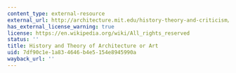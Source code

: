 ```yaml
---
content_type: external-resource
external_url: http://architecture.mit.edu/history-theory-and-criticism/degree/phd
has_external_license_warning: true
license: https://en.wikipedia.org/wiki/All_rights_reserved
status: ''
title: History and Theory of Architecture or Art
uid: 7df90c1e-1a83-4646-b4e5-154e8945990a
wayback_url: ''
---
```

